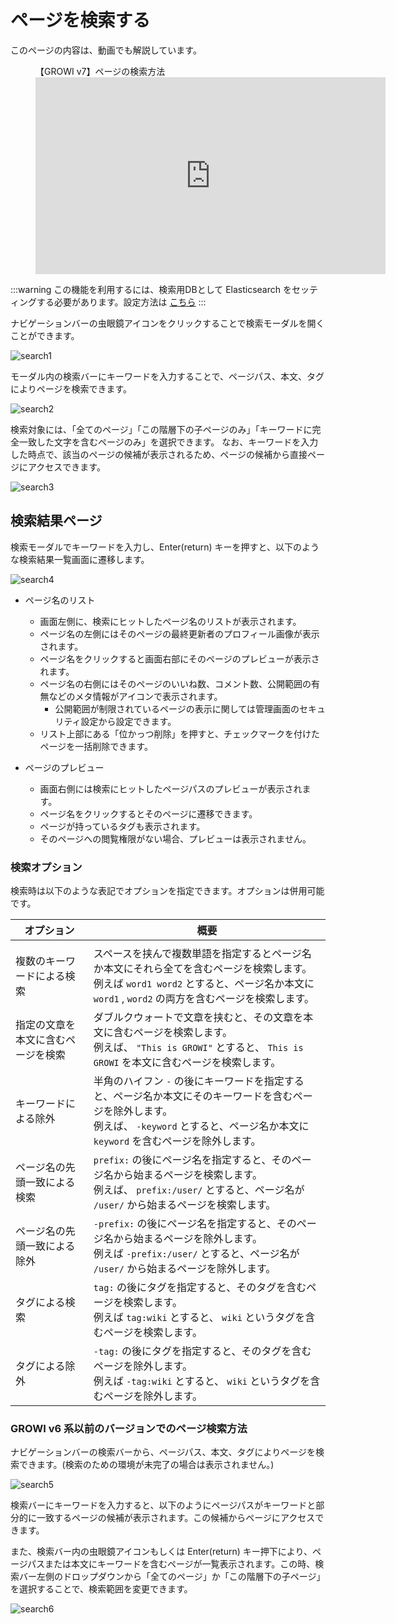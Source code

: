 # ページを検索する

このページの内容は、動画でも解説しています。

<figure>
  <figcaption>【GROWI v7】ページの検索方法</figcaption>
  <iframe width="560" height="315" src="https://www.youtube.com/embed/GwlcwMJlkGg?si=2EaCbI5JS-dlnCVr" title="YouTube video player" frameborder="0" allow="accelerometer; autoplay; clipboard-write; encrypted-media; gyroscope; picture-in-picture; web-share" referrerpolicy="strict-origin-when-cross-origin" allowfullscreen></iframe>
</figure>

<ContextualBlock context="docs-growi-org">

:::warning
この機能を利用するには、検索用DBとして Elasticsearch をセッティングする必要があります。設定方法は [こちら](/ja/admin-guide/management-cookbook/setup-search-system.html)
:::

</ContextualBlock>

ナビゲーションバーの虫眼鏡アイコンをクリックすることで検索モーダルを開くことができます。

<img :src="$withBase('/assets/images/ja/search1.png')" alt="search1">

モーダル内の検索バーにキーワードを入力することで、ページパス、本文、タグによりページを検索できます。

<img :src="$withBase('/assets/images/ja/search2.png')" alt="search2">

検索対象には、「全てのページ」「この階層下の子ページのみ」「キーワードに完全一致した文字を含むページのみ」を選択できます。
なお、キーワードを入力した時点で、該当のページの候補が表示されるため、ページの候補から直接ページにアクセスできます。

<img :src="$withBase('/assets/images/ja/search3.png')" alt="search3">

## 検索結果ページ

検索モーダルでキーワードを入力し、Enter(return) キーを押すと、以下のような検索結果一覧画面に遷移します。

<img :src="$withBase('/assets/images/ja/search4.png')" alt="search4">

- ページ名のリスト
  - 画面左側に、検索にヒットしたページ名のリストが表示されます。
  - ページ名の左側にはそのページの最終更新者のプロフィール画像が表示されます。
  - ページ名をクリックすると画面右部にそのページのプレビューが表示されます。
  - ページ名の右側にはそのページのいいね数、コメント数、公開範囲の有無などのメタ情報がアイコンで表示されます。
    - 公開範囲が制限されているページの表示に関しては管理画面のセキュリティ設定から設定できます。
  - リスト上部にある「位かっつ削除」を押すと、チェックマークを付けたページを一括削除できます。

- ページのプレビュー
  - 画面右側には検索にヒットしたページパスのプレビューが表示されます。
  - ページ名をクリックするとそのページに遷移できます。
  - ページが持っているタグも表示されます。
  - そのページへの閲覧権限がない場合、プレビューは表示されません。

### 検索オプション

検索時は以下のような表記でオプションを指定できます。オプションは併用可能です。

| オプション                         | 概要                                                                                                                                                                                               |
| ---------------------------------- | -------------------------------------------------------------------------------------------------------------------------------------------------------------------------------------------------- |
|                                    |                                                                                                                                                                                                    |
| 複数のキーワードによる検索         | スペースを挟んで複数単語を指定するとページ名か本文にそれら全てを含むページを検索します。<br />例えば `word1 word2` とすると、ページ名か本文に `word1` , `word2` の両方を含むページを検索します。   |
| 指定の文章を本文に含むページを検索 | ダブルクウォートで文章を挟むと、その文章を本文に含むページを検索します。<br />例えば、 `"This is GROWI"` とすると、 `This is GROWI` を本文に含むページを検索します。                               |
| キーワードによる除外               | 半角のハイフン `-` の後にキーワードを指定すると、ページ名か本文にそのキーワードを含むページを除外します。<br />例えば、 `-keyword` とすると、ページ名か本文に `keyword` を含むページを除外します。 |
| ページ名の先頭一致による検索       | `prefix:` の後にページ名を指定すると、そのページ名から始まるページを検索します。<br />例えば、 `prefix:/user/` とすると、ページ名が `/user/` から始まるページを検索します。                        |
| ページ名の先頭一致による除外       | `-prefix:` の後にページ名を指定すると、そのページ名から始まるページを除外します。<br /> 例えば `-prefix:/user/` とすると、ページ名が `/user/` から始まるページを除外します。                       |
| タグによる検索                     | `tag:` の後にタグを指定すると、そのタグを含むページを検索します。 <br />例えば `tag:wiki` とすると、 `wiki` というタグを含むページを検索します。                                                   |
| タグによる除外                     | `-tag:` の後にタグを指定すると、そのタグを含むページを除外します。 <br />例えば `-tag:wiki` とすると、 `wiki` というタグを含むページを除外します。                                                       |
<!-- textlint-disable weseek/no-doubled-conjunction -->
<!-- textlint-disable weseek/ja-no-mixed-period -->

### GROWI v6 系以前のバージョンでのページ検索方法

ナビゲーションバーの検索バーから、ページパス、本文、タグによりページを検索できます。(検索のための環境が未完了の場合は表示されません。)

<img :src="$withBase('/assets/images/ja/search5.png')" alt="search5">

検索バーにキーワードを入力すると、以下のようにページパスがキーワードと部分的に一致するページの候補が表示されます。この候補からページにアクセスできます。

また、検索バー内の虫眼鏡アイコンもしくは Enter(return) キー押下により、ページパスまたは本文にキーワードを含むページが一覧表示されます。この時、検索バー左側のドロップダウンから「全てのページ」か「この階層下の子ページ」を選択することで、検索範囲を変更できます。

<img :src="$withBase('/assets/images/ja/search6.png')" alt="search6">
